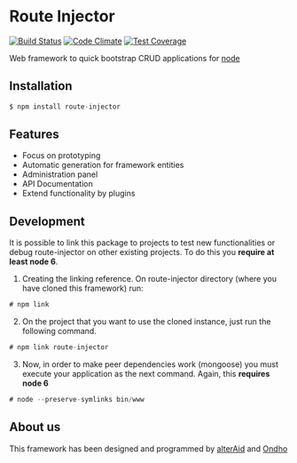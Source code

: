 # Route Injector

[![Build Status](https://travis-ci.org/RouteInjector/route-injector.svg?branch=master)](https://travis-ci.org/RouteInjector/route-injector) [![Code Climate](https://codeclimate.com/github/RouteInjector/route-injector/badges/gpa.svg)](https://codeclimate.com/github/RouteInjector/route-injector) [![Test Coverage](https://codeclimate.com/github/RouteInjector/route-injector/badges/coverage.svg)](https://codeclimate.com/github/RouteInjector/route-injector/coverage)

Web framework to quick bootstrap CRUD applications for [node](http://nodejs.org/)

## Installation

```js
$ npm install route-injector
```

## Features

* Focus on prototyping
* Automatic generation for framework entities
* Administration panel
* API Documentation
* Extend functionality by plugins

## Development

It is possible to link this package to projects to test new functionalities or debug route-injector on other existing projects. To do this you **require at least node 6**.

1. Creating the linking reference. On route-injector directory (where you have cloned this framework) run:
```js
# npm link
```
2. On the project that you want to use the cloned instance, just run the following command.
```js
# npm link route-injector
```
3. Now, in order to make peer dependencies work (mongoose) you must execute your application as the next command. Again, this **requires node 6**
```js
# node --preserve-symlinks bin/www 
``` 

## About us

This framework has been designed and programmed by [alterAid](https://www.alteraid.com) and [Ondho](https://www.ondho.com/)

